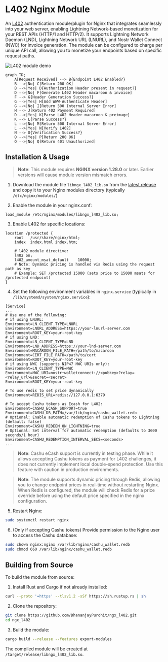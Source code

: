 # L402 Nginx Module

An [L402](https://docs.lightning.engineering/the-lightning-network/l402) authentication module/plugin for Nginx that integrates seamlessly into your web server, enabling Lightning Network-based monetization for your REST APIs (HTTP/1 and HTTP/2). It supports Lightning Network Daemon (LND), Lightning Network URL (LNURL), and Nostr Wallet Connect (NWC) for invoice generation. The module can be configured to charge per unique API call, allowing you to monetize your endpoints based on specific request paths.

![L402 module demo](https://github.com/user-attachments/assets/3db23ab0-6025-426e-86f8-3505fa0840b9)

```mermaid
graph TD;
    A[Request Received] --> B{Endpoint L402 Enabled?}
    B -->|No| C[Return 200 OK]
    B -->|Yes| D{Authorization Header present in request?}
    D -->|No| F[Generate L402 Header macaroon & invoice]
    F --> G{Header Generation Success?}
    G -->|Yes| H[Add WWW-Authenticate Header]
    G -->|No| I[Return 500 Internal Server Error]
    H --> J[Return 402 Payment Required]
    D -->|Yes| K[Parse L402 Header macaroon & preimage]
    K --> L{Parse Success?}
    L -->|No| M[Return 500 Internal Server Error]
    L -->|Yes| N[Verify L402]
    N --> O{Verification Success?}
    O -->|Yes| P[Return 200 OK]
    O -->|No| Q[Return 401 Unauthorized]
```

## Installation & Usage

> **Note**: This module requires **NGINX version 1.28.0** or later. Earlier versions will cause module version mismatch errors.

1. Download the module file `libngx_l402_lib.so` from the [latest release](https://github.com/DhananjayPurohit/ngx_l402/releases/latest) and copy it to your Nginx modules directory (typically `/etc/nginx/modules/`)

2. Enable the module in your nginx.conf:

```nginx
load_module /etc/nginx/modules/libngx_l402_lib.so;
``` 

3. Enable L402 for specific locations:

```nginx
location /protected {
    root   /usr/share/nginx/html;
    index  index.html index.htm;
    
    # l402 module directive:   
    l402 on;
    l402_amount_msat_default    10000;
    # Note: Dynamic pricing is handled via Redis using the request path as key
    # Example: SET /protected 15000 (sets price to 15000 msats for /protected endpoint)
}
```

4. Set the following environment variables in `nginx.service` (typically in `/lib/systemd/system/nginx.service`):

```
[Service]
...
# Use one of the following:
# if using LNURL:
Environment=LN_CLIENT_TYPE=LNURL
Environment=LNURL_ADDRESS=https://your-lnurl-server.com
Environment=ROOT_KEY=your-root-key
# if using LND:
Environment=LN_CLIENT_TYPE=LND
Environment=LND_ADDRESS=https://your-lnd-server.com
Environment=MACAROON_FILE_PATH=/path/to/macaroon
Environment=CERT_FILE_PATH=/path/to/cert
Environment=ROOT_KEY=your-root-key
# if using NWC (supports NIP47 NWC URIs only):
Environment=LN_CLIENT_TYPE=NWC
Environment=NWC_URI=nostr+walletconnect://<pubkey>?relay=<relay_url>&secret=<secret>
Environment=ROOT_KEY=your-root-key

# To use redis to set price dynamically
Environment=REDIS_URL=redis://127.0.0.1:6379

# To accept Cashu tokens as Ecash for L402:
Environment=CASHU_ECASH_SUPPORT=true
Environment=CASHU_DB_PATH=/var/lib/nginx/cashu_wallet.redb
# Optional: Enable automatic redemption of Cashu tokens to Lightning (default: false)
Environment=CASHU_REDEEM_ON_LIGHTNING=true
# Optional: Set interval for automatic redemption (defaults to 3600 seconds/1 hour)
Environment=CASHU_REDEMPTION_INTERVAL_SECS=<seconds>
...
```
> **Note**: Cashu eCash support is currently in testing phase. While it allows accepting Cashu tokens as payment for L402 challenges, it does not currently implement local double-spend protection. Use this feature with caution in production environments.

> **Note**: The module supports dynamic pricing through Redis, allowing you to change endpoint prices in real-time without restarting Nginx. When Redis is configured, the module will check Redis for a price override before using the default price specified in the nginx configuration.

5. Restart Nginx:
```bash
sudo systemctl restart nginx
```

6. (Only if accepting Cashu tokens) Provide permission to the Nginx user to access the Cashu database:
```bash
sudo chown nginx:nginx /var/lib/nginx/cashu_wallet.redb
sudo chmod 660 /var/lib/nginx/cashu_wallet.redb
```

## Building from Source

To build the module from source:

1. Install Rust and Cargo if not already installed:

```bash
curl --proto '=https' --tlsv1.2 -sSf https://sh.rustup.rs | sh
```

2. Clone the repository:

```bash
git clone https://github.com/DhananjayPurohit/ngx_l402.git
cd ngx_l402
```

3. Build the module:

```bash
cargo build --release --features export-modules
```

The compiled module will be created at `/target/release/libngx_l402_lib.so`.
